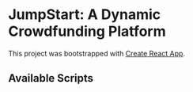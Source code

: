 # JumpStart: A Dynamic Crowdfunding Platform

This project was bootstrapped with [Create React App](https://github.com/facebook/create-react-app).

## Available Scripts
